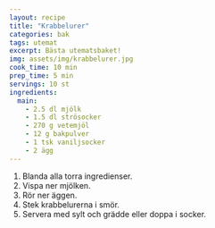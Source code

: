 ```yaml
---
layout: recipe
title: "Krabbelurer"
categories: bak
tags: utemat
excerpt: Bästa utematsbaket!
img: assets/img/krabbelurer.jpg
cook_time: 10 min
prep_time: 5 min
servings: 10 st
ingredients:
  main:
    - 2.5 dl mjölk
    - 1.5 dl strösocker
    - 270 g vetemjöl
    - 12 g bakpulver
    - 1 tsk vaniljsocker
    - 2 ägg
---
```


1. Blanda alla torra ingredienser.
2. Vispa ner mjölken.
3. Rör ner äggen.
4. Stek krabbelurerna i smör.
5. Servera med sylt och grädde eller doppa i socker.
